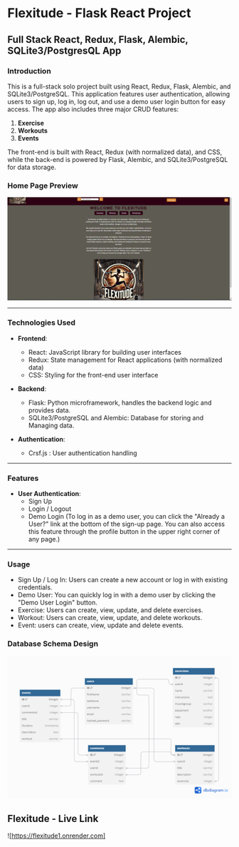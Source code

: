 # Flexitude - Flask React Project

## Full Stack React, Redux, Flask, Alembic, SQLite3/PostgresQL App

### Introduction

This is a full-stack solo project built using React, Redux, Flask, Alembic, and SQLite3/PostgreSQL. This application features user authentication, allowing users to sign up, log in, log out, and use a demo user login button for easy access. The app also includes three major CRUD features:

1. **Exercise**
2. **Workouts**
3. **Events**

The front-end is built with React, Redux (with normalized data), and CSS, while the back-end is powered by Flask, Alembic, and SQLite3/PostgreSQL for data storage.

### Home Page Preview

![Preview Screenshot](https://github.com/Quonnaq0711/Flexitude/blob/Quonna/react-vite/src/images/Screenshot118.png)

---

### Technologies Used

- **Frontend**:
  - React: JavaScript library for building user interfaces
  - Redux: State management for React applications (with normalized data)
  - CSS: Styling for the front-end user interface
  
- **Backend**:
  - Flask: Python microframework, handles the backend logic and provides data.
  - SQLite3/PostgreSQL and Alembic: Database for storing and Managing data.
  
- **Authentication**:
  - Crsf.js : User authentication handling

---

### Features

- **User Authentication**:
  - Sign Up
  - Login / Logout
  - Demo Login (To log in as a demo user, you can click the "Already a User?" link at the bottom of the sign-up page. You can also access this feature through the profile button in the upper right corner of any page.)
---

### Usage
* Sign Up / Log In: Users can create a new account or log in with existing credentials.
* Demo User: You can quickly log in with a demo user by clicking the "Demo User Login" button.
* Exercise: Users can create, view, update, and delete exercises.
* Workout: Users can create, view, update, and delete workouts.
* Event: users can create, view, update and delete events.

### Database Schema Design

![Database Schema](https://github.com/Quonnaq0711/Flexitude/blob/fd897db3fc55228c766f219c41828d7aa2a52769/react-vite/src/images/flexitude_scheme.png)

## Flexitude - Live Link
![https://flexitude1.onrender.com]



